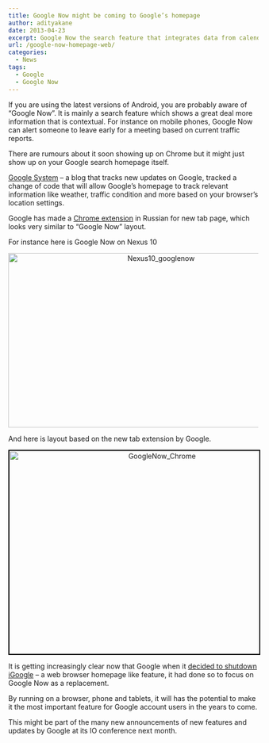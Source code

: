 ```yaml
---
title: Google Now might be coming to Google’s homepage
author: adityakane
date: 2013-04-23
excerpt: Google Now the search feature that integrates data from calendars, locations, traffic data and reminders might soon be part of Google search homepage...
url: /google-now-homepage-web/
categories:
  - News
tags:
  - Google
  - Google Now
---
```

If you are using the latest versions of Android, you are probably aware of &#8220;Google Now&#8221;. It is mainly a search feature which shows a great deal more information that is contextual. For instance on mobile phones, Google Now can alert someone to leave early for a meeting based on current traffic reports.

There are rumours about it soon showing up on Chrome but it might just show up on your Google search homepage itself.

<a href="http://googlesystem.blogspot.in/2013/04/google-now-desktop-homepage-tested.html" onclick="_gaq.push(['_trackEvent', 'outbound-article', 'http://googlesystem.blogspot.in/2013/04/google-now-desktop-homepage-tested.html', 'Google System']);" >Google System</a> &#8211; a blog that tracks new updates on Google, tracked a change of code that will allow Google&#8217;s homepage to track relevant information like weather, traffic condition and more based on your browser&#8217;s location settings.

Google has made a <a href="https://chrome.google.com/webstore/detail/%D0%BD%D0%BE%D0%B2%D0%B0%D1%8F-%D0%B2%D0%BA%D0%BB%D0%B0%D0%B4%D0%BA%D0%B0/khopmbdjffemhegeeobelklnbglcdgfh/related" onclick="_gaq.push(['_trackEvent', 'outbound-article', 'https://chrome.google.com/webstore/detail/%D0%BD%D0%BE%D0%B2%D0%B0%D1%8F-%D0%B2%D0%BA%D0%BB%D0%B0%D0%B4%D0%BA%D0%B0/khopmbdjffemhegeeobelklnbglcdgfh/related', 'Chrome extension']);" >Chrome extension</a> in Russian for new tab page, which looks very similar to &#8220;Google Now&#8221; layout.

For instance here is Google Now on Nexus 10

<p style="text-align: center;">
  <a href="http://cdn.devilsworkshop.org/files/2013/04/Nexus10_googlenow.jpg"><img class="aligncenter  wp-image-73444" title="Google Now on Nexus 10 Tablet" alt="Nexus10_googlenow" src="http://cdn.devilsworkshop.org/files/2013/04/Nexus10_googlenow-600x352.jpg" width="600" height="352" /></a>
</p>

And here is layout based on the new tab extension by Google.

<p style="text-align: center;">
  <a href="http://cdn.devilsworkshop.org/files/2013/04/GoogleNow_Chrome.png"><img class="aligncenter  wp-image-73445" style="border: 2px solid black;" alt="GoogleNow_Chrome" src="http://cdn.devilsworkshop.org/files/2013/04/GoogleNow_Chrome-600x410.png" width="600" height="410" /></a>
</p>

It is getting increasingly clear now that Google when it [decided to shutdown iGoogle][1] &#8211; a web browser homepage like feature, it had done so to focus on Google Now as a replacement.

By running on a browser, phone and tablets, it will has the potential to make it the most important feature for Google account users in the years to come.

This might be part of the many new announcements of new features and updates by Google at its IO conference next month.

 [1]: http://devilsworkshop.org/news/igoogle-shutdown/59311/
